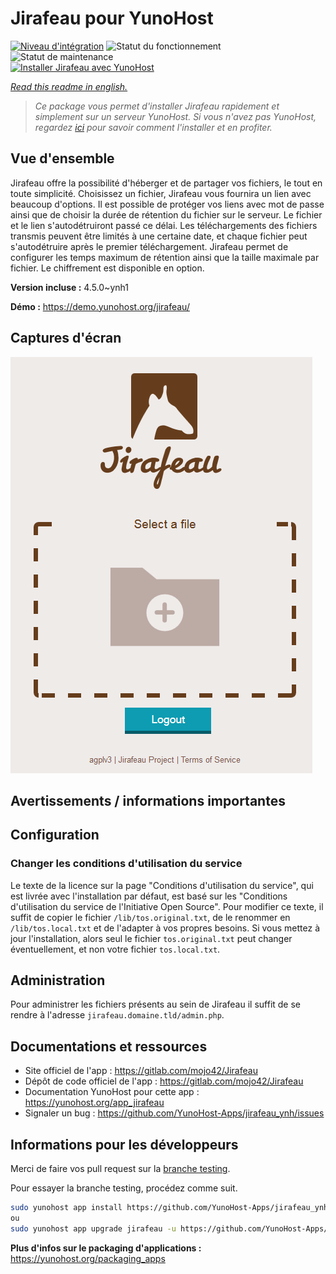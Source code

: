 <!--
N.B.: This README was automatically generated by https://github.com/YunoHost/apps/tree/master/tools/README-generator
It shall NOT be edited by hand.
-->

# Jirafeau pour YunoHost

[![Niveau d'intégration](https://dash.yunohost.org/integration/jirafeau.svg)](https://dash.yunohost.org/appci/app/jirafeau) ![Statut du fonctionnement](https://ci-apps.yunohost.org/ci/badges/jirafeau.status.svg) ![Statut de maintenance](https://ci-apps.yunohost.org/ci/badges/jirafeau.maintain.svg)  
[![Installer Jirafeau avec YunoHost](https://install-app.yunohost.org/install-with-yunohost.svg)](https://install-app.yunohost.org/?app=jirafeau)

*[Read this readme in english.](./README.md)*

> *Ce package vous permet d'installer Jirafeau rapidement et simplement sur un serveur YunoHost.
Si vous n'avez pas YunoHost, regardez [ici](https://yunohost.org/#/install) pour savoir comment l'installer et en profiter.*

## Vue d'ensemble

Jirafeau offre la possibilité d'héberger et de partager vos fichiers, le tout en toute simplicité. Choisissez un fichier, Jirafeau vous fournira un lien avec beaucoup d'options. Il est possible de protéger vos liens avec mot de passe ainsi que de choisir la durée de rétention du fichier sur le serveur. Le fichier et le lien s'autodétruiront passé ce délai. Les téléchargements des fichiers transmis peuvent être limités à une certaine date, et chaque fichier peut s'autodétruire après le premier téléchargement. Jirafeau permet de configurer les temps maximum de rétention ainsi que la taille maximale par fichier. Le chiffrement est disponible en option.

**Version incluse :** 4.5.0~ynh1


**Démo :** https://demo.yunohost.org/jirafeau/

## Captures d'écran

![Capture d'écran de Jirafeau](./doc/screenshots/TPjh48P.png)

## Avertissements / informations importantes

## Configuration

### Changer les conditions d'utilisation du service

Le texte de la licence sur la page "Conditions d'utilisation du service", qui est livrée avec l'installation par défaut, est basé sur les "Conditions d'utilisation du service de l'Initiative Open Source". Pour modifier ce texte, il suffit de copier le fichier `/lib/tos.original.txt`, de le renommer en `/lib/tos.local.txt` et de l'adapter à vos propres besoins. Si vous mettez à jour l'installation, alors seul le fichier `tos.original.txt` peut changer éventuellement, et non votre fichier `tos.local.txt`.

## Administration

Pour administrer les fichiers présents au sein de Jirafeau il suffit de se rendre à l'adresse `jirafeau.domaine.tld/admin.php`.
## Documentations et ressources

* Site officiel de l'app : <https://gitlab.com/mojo42/Jirafeau>
* Dépôt de code officiel de l'app : <https://gitlab.com/mojo42/Jirafeau>
* Documentation YunoHost pour cette app : <https://yunohost.org/app_jirafeau>
* Signaler un bug : <https://github.com/YunoHost-Apps/jirafeau_ynh/issues>

## Informations pour les développeurs

Merci de faire vos pull request sur la [branche testing](https://github.com/YunoHost-Apps/jirafeau_ynh/tree/testing).

Pour essayer la branche testing, procédez comme suit.

``` bash
sudo yunohost app install https://github.com/YunoHost-Apps/jirafeau_ynh/tree/testing --debug
ou
sudo yunohost app upgrade jirafeau -u https://github.com/YunoHost-Apps/jirafeau_ynh/tree/testing --debug
```

**Plus d'infos sur le packaging d'applications :** <https://yunohost.org/packaging_apps>
